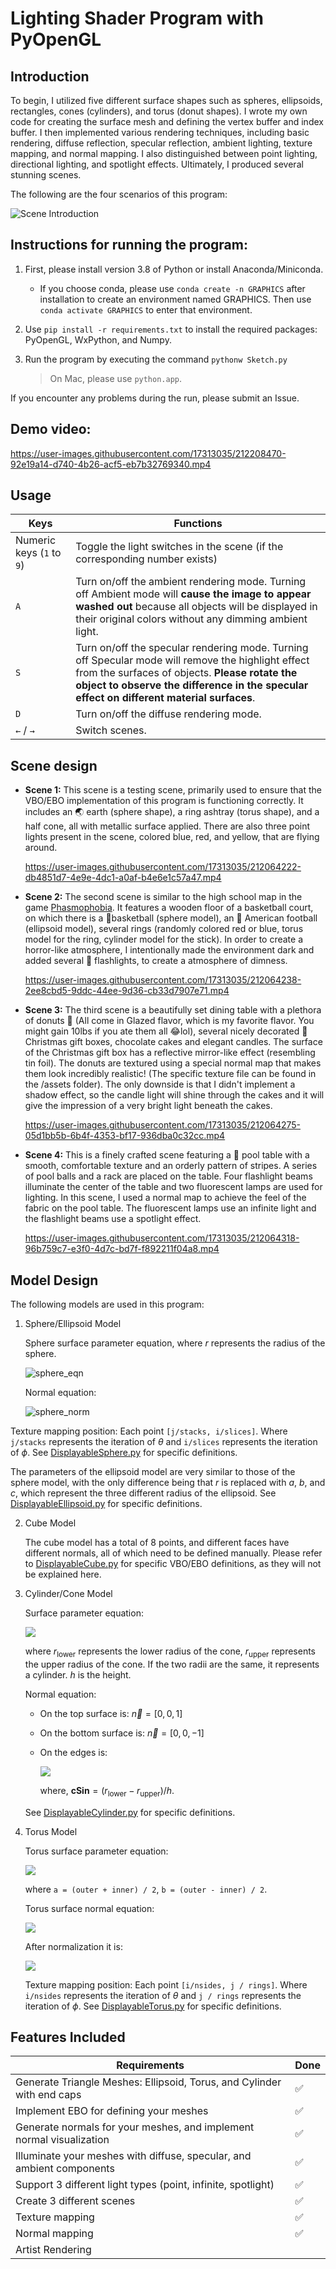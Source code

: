 # Lighting Shader Program with PyOpenGL

## Introduction

To begin, I utilized five different surface shapes such as spheres, ellipsoids, rectangles, cones (cylinders), and torus (donut shapes). I wrote my own code for creating the surface mesh and defining the vertex buffer and index buffer. I then implemented various rendering techniques, including basic rendering, diffuse reflection, specular reflection, ambient lighting, texture mapping, and normal mapping. I also distinguished between point lighting, directional lighting, and spotlight effects. Ultimately, I produced several stunning scenes.

The following are the four scenarios of this program:

![Scene Introduction](image/scene_intro.gif)

## Instructions for running the program:

1. First, please install version 3.8 of Python or install Anaconda/Miniconda.
   - If you choose conda, please use `conda create -n GRAPHICS` after installation to create an environment named GRAPHICS. Then use `conda activate GRAPHICS` to enter that environment.
2. Use `pip install -r requirements.txt` to install the required packages: PyOpenGL, WxPython, and Numpy.
3. Run the program by executing the command `pythonw Sketch.py`

   > On Mac, please use `python.app`.

If you encounter any problems during the run, please submit an Issue.

## Demo video:

https://user-images.githubusercontent.com/17313035/212208470-92e19a14-d740-4b26-acf5-eb7b32769340.mp4

## Usage

| Keys                      | Functions                                                    |
| ------------------------- | ------------------------------------------------------------ |
| Numeric keys (`1` to `9`) | Toggle the light switches in the scene (if the corresponding number exists) |
| `A`                       | Turn on/off the ambient rendering mode. Turning off Ambient mode will **cause the image to appear washed out** because all objects will be displayed in their original colors without any dimming ambient light. |
| `S`                       | Turn on/off the specular rendering mode. Turning off Specular mode will remove the highlight effect from the surfaces of objects. **Please rotate the object to observe the difference in the specular effect on different material surfaces**. |
| `D`                       | Turn on/off the diffuse rendering mode.                      |
| `←` / `→`                 | Switch scenes.                                               |

## Scene design

*   **Scene 1:** This scene is a testing scene, primarily used to ensure that the VBO/EBO implementation of this program is functioning correctly. It includes an 🌏 earth (sphere shape), a ring ashtray (torus shape), and a half cone, all with metallic surface applied. There are also three point lights present in the scene, colored blue, red, and yellow, that are flying around.

    https://user-images.githubusercontent.com/17313035/212064222-db4851d7-4e9e-4dc1-a0af-b4e6e1c57a47.mp4

*   **Scene 2:** The second scene is similar to the high school map in the game [Phasmophobia](https://web.archive.org/web/20230109084122/https://kineticgames.co.uk/). It features a wooden floor of a basketball court, on which there is a 🏀basketball (sphere model), an 🏈 American football (ellipsoid model), several rings (randomly colored red or blue, torus model for the ring, cylinder model for the stick). In order to create a horror-like atmosphere, I intentionally made the environment dark and added several 🔦 flashlights, to create a atmosphere of dimness.

    https://user-images.githubusercontent.com/17313035/212064238-2ee8cbd5-9ddc-44ee-9d36-cb33d7907e71.mp4

*   **Scene 3:** The third scene is a beautifully set dining table with a plethora of donuts 🥯 (All come in Glazed flavor, which is my favorite flavor. You might gain 10lbs if you ate them all 😂lol), several nicely decorated 🎁 Christmas gift boxes, chocolate cakes and elegant candles. The surface of the Christmas gift box has a reflective mirror-like effect (resembling tin foil). The donuts are textured using a special normal map that makes them look incredibly realistic! (The specific texture file can be found in the /assets folder). The only downside is that I didn't implement a shadow effect, so the candle light will shine through the cakes and it will give the impression of a very bright light beneath the cakes.

    https://user-images.githubusercontent.com/17313035/212064275-05d1bb5b-6b4f-4353-bf17-936dba0c32cc.mp4

*   **Scene 4:** This is a finely crafted scene featuring a 🎱 pool table with a smooth, comfortable texture and an orderly pattern of stripes. A series of pool balls and a rack are placed on the table. Four flashlight beams illuminate the center of the table and two fluorescent lamps are used for lighting. In this scene, I used a normal map to achieve the feel of the fabric on the pool table. The fluorescent lamps use an infinite light and the flashlight beams use a spotlight effect.

    https://user-images.githubusercontent.com/17313035/212064318-96b759c7-e3f0-4d7c-bd7f-f892211f04a8.mp4

## Model Design

The following models are used in this program:

1. Sphere/Ellipsoid Model

   Sphere surface parameter equation, where $r$ represents the radius of the sphere.

   ![sphere_eqn](image/sphere_eqn.svg)
   
   <!--$$
   \left \{
   \begin{aligned}
   x &= r \cdot \cos(\phi) \cdot \cos (\theta) \\
   y &= r \cdot \cos(\phi) \cdot \sin (\theta) \\
   z &= r \cdot \sin(\phi) \\
   \end{aligned}
   \right.,
   \phi \in \left[-\frac{\pi}{2}, \frac{\pi}{2}\right),
   \theta \in \left[-\pi, \pi\right),
   $$-->

   Normal equation:

   ![sphere_norm](image/sphere_norm.svg)
   

<!--$$
   \left \{
   \begin{aligned}
   nx &= \cos(\phi) \cdot \cos (\theta) \\
   ny &= \cos(\phi) \cdot \sin (\theta) \\
   nz &= \sin(\phi) \\
   \end{aligned}
   \right.,
   \phi \in \left[-\frac{\pi}{2}, \frac{\pi}{2}\right),
   \theta \in \left[-\pi, \pi\right),
$$-->

   Texture mapping position: Each point `[j/stacks, i/slices]`. Where `j/stacks` represents the iteration of $\theta$ and `i/slices` represents the iteration of $\phi$. See [DisplayableSphere.py](DisplayableSphere.py) for specific definitions.

   The parameters of the ellipsoid model are very similar to those of the sphere model, with the only difference being that $r$ is replaced with $a$, $b$, and $c$, which represent the three different radius of the ellipsoid. See [DisplayableEllipsoid.py](DisplayableEllipsoid.py) for specific definitions.

2. Cube Model

   The cube model has a total of 8 points, and different faces have different normals, all of which need to be defined manually. Please refer to [DisplayableCube.py](DisplayableCube.py) for specific VBO/EBO definitions, as they will not be explained here.

3. Cylinder/Cone Model

   Surface parameter equation:

   <!--$$
   \newcommand{\low}{{r_{\mathrm{lower}}}}
   \newcommand{\upp}{{r_{\mathrm{upper}}}}
   \left \{
   \begin{aligned}
   x &= \left(\left(0.5 + \frac{u}{h}\right) · \low + \left(0.5 - \frac{u}{h}\right) · \upp \right) · \cos(\theta) \\
   y &= \left(\left(0.5 + \frac{u}{h}\right) · \low + \left(0.5 - \frac{u}{h}\right) · \upp \right) · \sin(\theta) \\
   z &= u \\
   u &\in \left[-\frac{h}{2}, \frac{h}{2}\right] \\
   \theta &\in \left[-\pi, \pi\right)
   \end{aligned}
   \right.
   $$-->
   
   ![](image/cylinder_eqn.svg)

   where $r_{\mathrm{lower}}$ represents the lower radius of the cone, $r_{\mathrm{upper}}$ represents the upper radius of the cone. If the two radii are the same, it represents a cylinder. $h$ is the height.

   Normal equation:

   - On the top surface is: $\vec{n}=[0, 0, 1]$

   - On the bottom surface is: $\vec{n}=[0, 0, -1]$

   - On the edges is:
     <!--$$
     \newcommand{\csin}{{\mathbf{cSin}}}
     \vec{n}=[\cos(\theta) · \sqrt{1 - \csin^2}, \sin(\theta) · \sqrt{1 - \csin^2}, \csin]
     $$-->
     
     ![](image/cylinder_norm.svg)
     
     where, $\mathbf{cSin} = (r_{\mathrm{lower}} - r_{\mathrm{upper}}) / h$.
     

   See [DisplayableCylinder.py](DisplayableCylinder.py) for specific definitions.

4. Torus Model

   Torus surface parameter equation:
   
   <!--$$
   \left \{
   \begin{aligned}
   x &= (a + b \cdot \cos(\phi)) \cdot \cos (\theta) \\
   y &= (a + b \cdot \cos(\phi)) \cdot \sin (\theta) \\
   z &= b \cdot \sin(\phi) \\
   \end{aligned}
   \right.,
   \phi \in \left[-\frac{\pi}{2}, \frac{\pi}{2}\right),
   \theta \in \left[-\pi, \pi\right),
   $$-->
   
   ![](image/torus_eqn.svg)
   
   where `a = (outer + inner) / 2`, `b = (outer - inner) / 2`.

   Torus surface normal equation:

   <!--$$
   \left \{
   \begin{aligned}
   nx &= b · \cos(\theta) · \cos(\phi) · (a + b · \cos(\phi)) \\
   ny &= b · \sin(\theta) · \cos(\phi) · (a + b · \cos(\phi)) \\
   nz &= b · \sin(\phi) · (a + b · \cos(\phi)) \\
   \end{aligned}
   \right.,
   \phi \in \left[-\frac{\pi}{2}, \frac{\pi}{2}\right),
   \theta \in \left[-\pi, \pi\right)
   $$-->
   
   ![](image/torus_norm.svg)

   After normalization it is:

   <!--$$
   \DeclareMathOperator{\sign}{sign}
   \DeclareMathOperator{\pat}{pat}
   \left \{
   \begin{aligned}
   \pat &= (a + b · \cos(\phi))\\
   nx &= \sign(b) · \cos(\theta) · \cos(\phi) · \sign(\pat) \\
   ny &= \sign(b) · \sin(\theta) · \cos(\phi) · \sign(\pat) \\
   nz &= \sign(b) · \sin(\phi) · \sign(\pat) \\
   \end{aligned}
   \right.,
   \phi \in \left[-\frac{\pi}{2}, \frac{\pi}{2}\right),
   \theta \in \left[-\pi, \pi\right)
   $$-->
   
   ![](image/torus_norm2.svg)

   Texture mapping position: Each point `[i/nsides, j / rings]`. Where `i/nsides` represents the iteration of $\theta$ and `j / rings` represents the iteration of $\phi$. See [DisplayableTorus.py](https://chat.openai.com/DisplayableTorus.py) for specific definitions.

## Features Included

| Requirements                                                           | Done |
| ---------------------------------------------------------------------- | ---- |
| Generate Triangle Meshes: Ellipsoid, Torus, and Cylinder with end caps | ✅    |
| Implement EBO for defining your meshes                                 | ✅    |
| Generate normals for your meshes, and implement normal visualization   | ✅    |
| Illuminate your meshes with diffuse, specular, and ambient components  | ✅    |
| Support 3 different light types (point, infinite, spotlight)           | ✅    |
| Create 3 different scenes                                              | ✅    |
| Texture mapping                                                        | ✅    |
| Normal mapping                                                         | ✅    |
| Artist Rendering                                                       |      |
